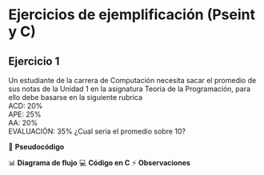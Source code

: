 # Ejercicios de ejemplificación (Pseint y C)

## Ejercicio 1
Un estudiante de la carrera de Computación necesita sacar el promedio de sus notas de la Unidad 1 en la asignatura Teoria de la Programación, para ello debe basarse en la siguiente rubrica  
ACD: 20%  
APE: 25%  
AA: 20%  
EVALUACIÓN: 35%
¿Cual seria el promedio sobre 10?

📝 **Pseudocódigo**

📊 **Diagrama de flujo**
💻 **Código en C**
⚡ **Observaciones**
